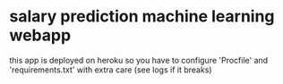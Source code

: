 # salary prediction machine learning webapp

this app is deployed on heroku so you have to configure 'Procfile' and 'requirements.txt' with extra care (see logs if it breaks)

